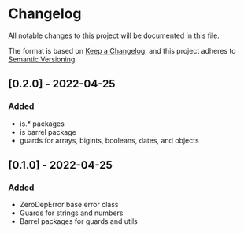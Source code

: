 # Changelog

All notable changes to this project will be documented in this file.

The format is based on [Keep a Changelog](https://keepachangelog.com/en/1.0.0/), and this project adheres to [Semantic Versioning](https://semver.org/spec/v2.0.0.html).

## [0.2.0] - 2022-04-25

### Added

- is.* packages
- is barrel package
- guards for arrays, bigints, booleans, dates, and objects

## [0.1.0] - 2022-04-25

### Added

- ZeroDepError base error class
- Guards for strings and numbers
- Barrel packages for guards and utils
